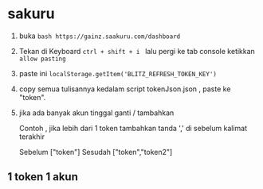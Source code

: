 # sakuru

1) buka ```bash https://gainz.saakuru.com/dashboard ```

2) Tekan di Keyboard ```ctrl + shift + i ``` lalu pergi ke tab console 
ketikkan ```allow pasting```

3) paste ini
```localStorage.getItem('BLITZ_REFRESH_TOKEN_KEY')```

4) copy semua tulisannya kedalam script tokenJson.json , paste ke "token".

5) jika ada banyak akun tinggal ganti / tambahkan

    Contoh , jika lebih dari 1 token tambahkan tanda ',' di sebelum kalimat terakhir

    Sebelum ["token"]
   Sesudah ["token","token2"]


## 1 token 1 akun
